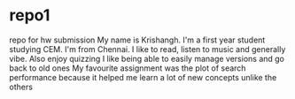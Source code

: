 # repo1
repo for hw submission
My name is Krishangh. I'm a first year student studying CEM. I'm from Chennai. I like to read, listen to music and generally vibe. Also enjoy quizzing
I like being able to easily manage versions and go back to old ones
My favourite assignment was the plot of search performance because it helped me learn a lot of new concepts unlike the others

